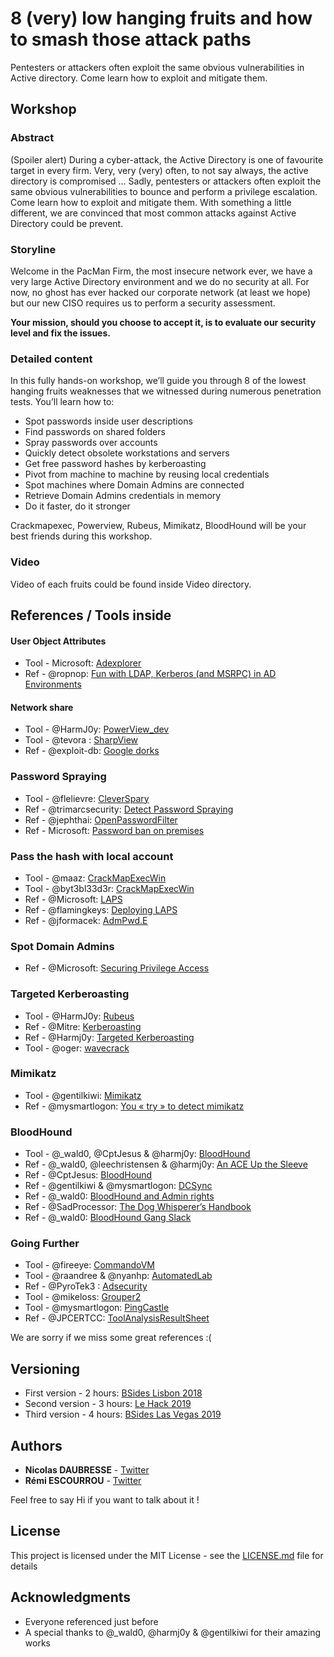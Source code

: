 # 8 (very) low hanging fruits and how to smash those attack paths
 
Pentesters or attackers often exploit the same obvious vulnerabilities in Active directory. Come learn how to exploit and mitigate them.
 
## Workshop
 
### Abstract
(Spoiler alert) During a cyber-attack, the Active Directory is one of favourite target in every firm. Very, very (very) often, to not say always, the active directory is compromised ... Sadly, pentesters or attackers often exploit the same obvious vulnerabilities to bounce and perform a privilege escalation. Come learn how to exploit and mitigate them. With something a little different, we are convinced that most common attacks against Active Directory could be prevent.
 
 
###  Storyline 
Welcome in the PacMan Firm, the most insecure network ever, we have a very large Active Directory environment and we do no security at all. For now, no ghost has ever hacked our corporate network (at least we hope) but our new CISO requires us to perform a security assessment.
 
**Your mission, should you choose to accept it, is to evaluate our security level and fix the issues.**
 
### Detailed content 
 
In this fully hands-on workshop, we’ll guide you through 8 of the lowest hanging fruits weaknesses that we witnessed during numerous penetration tests. You’ll learn how to:
 
- Spot passwords inside user descriptions
- Find passwords on shared folders
- Spray passwords over accounts
- Quickly detect obsolete workstations and servers
- Get free password hashes by kerberoasting
- Pivot from machine to machine by reusing local credentials
- Spot machines where Domain Admins are connected
- Retrieve Domain Admins credentials in memory
- Do it faster, do it stronger
 
Crackmapexec, Powerview, Rubeus, Mimikatz, BloodHound will be your best friends during this workshop.
 
### Video
 
Video of each fruits could be found inside Video directory.
 
## References / Tools inside
####  User Object Attributes
 
* Tool - Microsoft: [Adexplorer](https://docs.microsoft.com/en-us/sysinternals/downloads/adexplorer)
* Ref - @ropnop: [Fun with LDAP, Kerberos (and MSRPC) in AD Environments](https://troopers.de/downloads/troopers19/TROOPERS19_AD_Fun_With_LDAP.pdf)
 
#### Network share
 
* Tool - @HarmJ0y: [PowerView_dev](https://github.com/PowerShellMafia/PowerSploit/tree/dev/Recon)
* Tool - @tevora : [SharpView](https://github.com/tevora-threat/SharpView)
* Ref - @exploit-db: [Google dorks](https://www.exploit-db.com/google-hacking-database)
 
### Password Spraying
 
* Tool - @flelievre: [CleverSpary](https://github.com/wavestone-cdt/Invoke-CleverSpray)
* Ref - @trimarcsecurity: [Detect Password Spraying](https://www.trimarcsecurity.com/single-post/2018/05/06/Trimarc-Research-Detecting-Password-Spraying-with-Security-Event-Auditing)
* Ref - @jephthai: [OpenPasswordFilter](https://github.com/jephthai/OpenPasswordFilter)
* Ref - Microsoft: [Password ban on premises](https://docs.microsoft.com/en-us/azure/active-directory/authentication/concept-password-ban-bad-on-premises)
 
### Pass the hash with local account
 
* Tool - @maaz: [CrackMapExecWin](https://github.com/maaaaz/CrackMapExecWin)
* Tool - @byt3bl33d3r: [CrackMapExecWin](onsole.aws.amazon.com/iam/home?region=eu-west-3#/home)
* Ref - @Microsoft: [LAPS](https://technet.microsoft.com/en-us/mt227395.aspx)
* Ref - @flamingkeys: [Deploying LAPS](https://flamingkeys.com//deploying-the-local-administrator-password-solution-part-1/)
* Ref - @jformacek: [AdmPwd.E](http://admpwd.com/)
 
### Spot Domain Admins
 
* Ref - @Microsoft: [Securing Privilege Access](https://docs.microsoft.com/en-us/windows-server/identity/securing-privileged-access/securing-privileged-access-reference-material)
 
### Targeted Kerberoasting
* Tool - @HarmJ0y: [Rubeus](https://github.com/GhostPack/Rubeus)
* Ref - @Mitre: [Kerberoasting](https://attack.mitre.org/techniques/T1208/)
* Ref - @Harmj0y: [Targeted Kerberoasting](https://www.harmj0y.net/blog/activedirectory/targeted-kerberoasting/)
* Tool - @oger: [wavecrack](https://github.com/wavestone-cdt/wavecrack)
 
 
### Mimikatz
* Tool - @gentilkiwi: [Mimikatz](https://github.com/gentilkiwi/mimikatz)
* Ref - @mysmartlogon: [You « try » to detect mimikatz](https://www.youtube.com/watch?v=F1oq9mEPk6I)
 
 
### BloodHound
* Tool - @_wald0, @CptJesus & @harmj0y: [BloodHound](https://github.com/BloodHoundAD/BloodHound)
* Ref - @_wald0, @leechristensen & @harmj0y: [An ACE Up the Sleeve](https://specterops.io/assets/resources/an_ace_up_the_sleeve.pdf)
* Ref - @CptJesus: [BloodHound](https://blog.cptjesus.com/)
* Ref - @gentilkiwi & @mysmartlogon: [DCSync](https://www.youtube.com/watch?v=KILnU4FhQbc)
* Ref - @_wald0: [BloodHound and Admin rights](https://twitter.com/_wald0/status/1103756044986171394)
* Ref - @SadProcessor: [The Dog Whisperer’s Handbook](https://insinuator.net/2018/11/the-dog-whisperers-handbook/)
* Ref - @_wald0: [BloodHound Gang Slack](https://bloodhoundgang.herokuapp.com/)
 
### Going Further
* Tool - @fireeye: [CommandoVM](https://www.fireeye.com/blog/threat-research/2019/03/commando-vm-windows-offensive-distribution.html)
* Tool - @raandree & @nyanhp: [AutomatedLab](https://github.com/AutomatedLab/AutomatedLab)
* Ref - @PyroTek3 : [Adsecurity](https://adsecurity.org/)
* Tool - @mikeloss: [Grouper2](https://github.com/l0ss/Grouper2)
* Tool - @mysmartlogon: [PingCastle](https://www.pingcastle.com/)
* Ref - @JPCERTCC: [ToolAnalysisResultSheet](https://jpcertcc.github.io/ToolAnalysisResultSheet/)
 
We are sorry if we miss some great references :(
 
## Versioning
 
* First version - 2 hours: [BSides Lisbon 2018](https://bsideslisbon.org/2018/speakers/#r%C3%A9miescourrouandnicolasdaubresseWorkshop)
* Second version - 3 hours: [Le Hack 2019](https://lehack.org/en/planning/workshop-fr-active-directory-security-8-very-low-hanging-fruits-and-how-to-smash-those-attack-paths)
* Third version - 4 hours: [BSides Las Vegas 2019](https://www.bsideslv.org/schedule-2/)

## Authors
 
* **Nicolas DAUBRESSE** - [Twitter](https://twitter.com/nicolas_dbresse)
* **Rémi ESCOURROU** - [Twitter](https://twitter.com/remiescourrou)
 
Feel free to say Hi if you want to talk about it !
 
## License
 
This project is licensed under the MIT License - see the [LICENSE.md](LICENSE.md) file for details
 
## Acknowledgments
 
* Everyone referenced just before
* A special thanks to @_wald0, @harmj0y & @gentilkiwi for their amazing works
